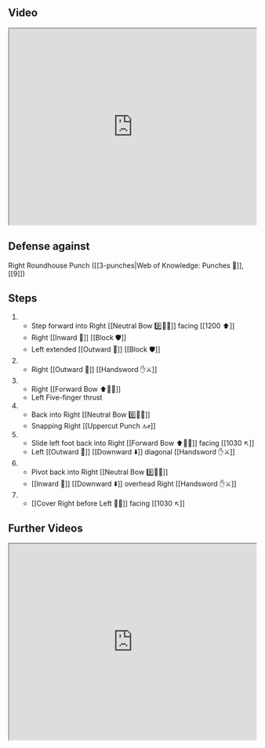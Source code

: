 ## Video

<iframe src="https://www.youtube.com/embed/I48QMaYIq2o" width="100%" height="400"></iframe>

## Defense against

Right Roundhouse Punch ([[3-punches|Web of Knowledge: Punches 👊]], [[9]])

## Steps

1. - Step forward into Right [[Neutral Bow 0️⃣🧍‍♂️]] facing [[1200 ⬆️]]
   - Right [[Inward 🔽]] [[Block 🛡️]]
   - Left extended [[Outward 🔼]] [[Block 🛡️]]
2. - Right [[Outward 🔼]] [[Handsword ✋⚔️]]
3. - Right [[Forward Bow ⬆️🧍‍♂️]]
   - Left Five-finger thrust
4. - Back into Right [[Neutral Bow 0️⃣🧍‍♂️]]
   - Snapping Right [[Uppercut Punch 🔝✊]]
5. - Slide left foot back into Right [[Forward Bow ⬆️🧍‍♂️]] facing [[1030 ↖️]]
   - Left [[Outward 🔼]] [[Downward ⬇️]] diagonal [[Handsword ✋⚔️]]
6. - Pivot back into Right [[Neutral Bow 0️⃣🧍‍♂️]]
   - [[Inward 🔽]] [[Downward ⬇️]] overhead Right [[Handsword ✋⚔️]]
7. - [[Cover Right before Left 🦶🔄]] facing [[1030 ↖️]]

## Further Videos

<iframe src="https://www.youtube.com/embed/IXZ6kr4VHQw?start=288&end=305" width="100%" height="400"></iframe>
